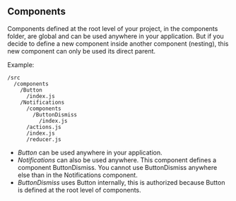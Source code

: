 ## Components

Components defined at the root level of your project, in the components folder, are global and can be used anywhere in your application. But if you decide to define a new component inside another component (nesting), this new component can only be used its direct parent.

Example:

```
/src
  /components
    /Button
      /index.js
    /Notifications
      /components
        /ButtonDismiss
          /index.js
      /actions.js
      /index.js
      /reducer.js
```

- *Button* can be used anywhere in your application.
- *Notifications* can also be used anywhere. This component defines a component ButtonDismiss. You cannot use ButtonDismiss anywhere else than in the Notifications component.
- *ButtonDismiss* uses Button internally, this is authorized because Button is defined at the root level of components.

